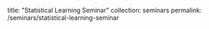 title: "Statistical Learning Seminar"
collection: seminars
permalink: /seminars/statistical-learning-seminar
